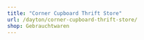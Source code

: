 ```yaml
---
title: "Corner Cupboard Thrift Store"
url: /dayton/corner-cupboard-thrift-store/
shop: Gebrauchtwaren
---
```


